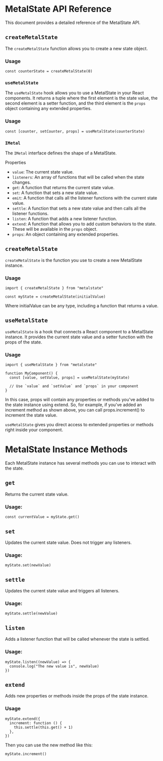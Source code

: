 # MetalState API Reference

This document provides a detailed reference of the MetalState API.

## `createMetalState`

The `createMetalState` function allows you to create a new state object.

### Usage

```tsx
const counterState = createMetalState(0)
```

### `useMetalState`

The `useMetalState` hook allows you to use a MetalState in your React components. It returns a tuple where the first element is the state value, the second element is a setter function, and the third element is the `props` object containing any extended properties.

### Usage

```tsx
const [counter, setCounter, props] = useMetalState(counterState)
```

### `IMetal`

The `IMetal` interface defines the shape of a MetalState.

Properties

- `value`: The current state value.
- `listeners`: An array of functions that will be called when the state changes.
- `get`: A function that returns the current state value.
- `set`: A function that sets a new state value.
- `emit`: A function that calls all the listener functions with the current state value.
- `settle`: A function that sets a new state value and then calls all the listener functions.
- `listen`: A function that adds a new listener function.
- `extend`: A function that allows you to add custom behaviors to the state. These will be available in the `props` object.
- `props`: An object containing any extended properties.

## `createMetalState`

`createMetalState` is the function you use to create a new MetalState instance.

### Usage

```tsx
import { createMetalState } from "metalstate"

const myState = createMetalState(initialValue)
```

Where initialValue can be any type, including a function that returns a value.

## `useMetalState`

`useMetalState` is a hook that connects a React component to a MetalState instance. It provides the current state value and a setter function with the props of the state.

### Usage

```tsx
import { useMetalState } from "metalstate"

function MyComponent() {
  const [value, setValue, props] = useMetalState(myState)

  // Use `value` and `setValue` and `props` in your component
}
```

In this case, props will contain any properties or methods you've added to the state instance using extend. So, for example, if you've added an increment method as shown above, you can call props.increment() to increment the state value.

`useMetalState` gives you direct access to extended properties or methods right inside your component.

# MetalState Instance Methods

Each MetalState instance has several methods you can use to interact with the state.

## `get`

Returns the current state value.

### Usage:

```tsx
const currentValue = myState.get()
```

## `set`

Updates the current state value. Does not trigger any listeners.

### Usage:

```tsx
myState.set(newValue)
```

## `settle`

Updates the current state value and triggers all listeners.

### Usage:

```tsx
myState.settle(newValue)
```

## `listen`

Adds a listener function that will be called whenever the state is settled.

### Usage:

```tsx
myState.listen((newValue) => {
  console.log("The new value is", newValue)
})
```

## `extend`

Adds new properties or methods inside the props of the state instance.

### Usage

```tsx
myState.extend({
  increment: function () {
    this.settle(this.get() + 1)
  },
})
```

Then you can use the new method like this:

```tsx
myState.increment()
```
